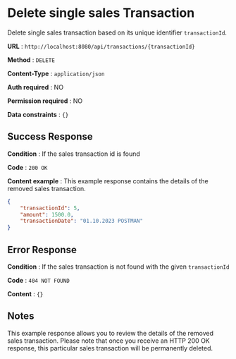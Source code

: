 # Delete single sales Transaction

Delete single sales transaction based on its unique identifier `transactionId`.

**URL** : `http://localhost:8080/api/transactions/{transactionId}`

**Method** : `DELETE`

**Content-Type** : `application/json`

**Auth required** : NO

**Permission required** : NO

**Data constraints** : `{}`

## Success Response

**Condition** : If the sales transaction id is found

**Code** : `200 OK`

**Content example** : This example response contains the details of the removed sales transaction.
```json
{
    "transactionId": 5,
    "amount": 1500.0,
    "transactionDate": "01.10.2023 POSTMAN"
}
```

## Error Response

**Condition** : If the sales transaction is not found with the given `transactionId`

**Code** : `404 NOT FOUND`

**Content** : `{}`

## Notes

This example response allows you to review the details of the removed sales transaction. Please note that once you receive an HTTP 200 OK response, this particular sales transaction will be permanently deleted.
